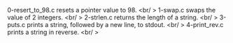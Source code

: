 0-resert_to_98.c resets a pointer value to 98. <br/ >
1-swap.c swaps the value of 2 integers. <br/ >
2-strlen.c returns the length of a string. <br/ >
3-puts.c prints a string, followed by a new line, to stdout. <br/ >
4-print_rev.c prints a string in reverse. <br/ >

